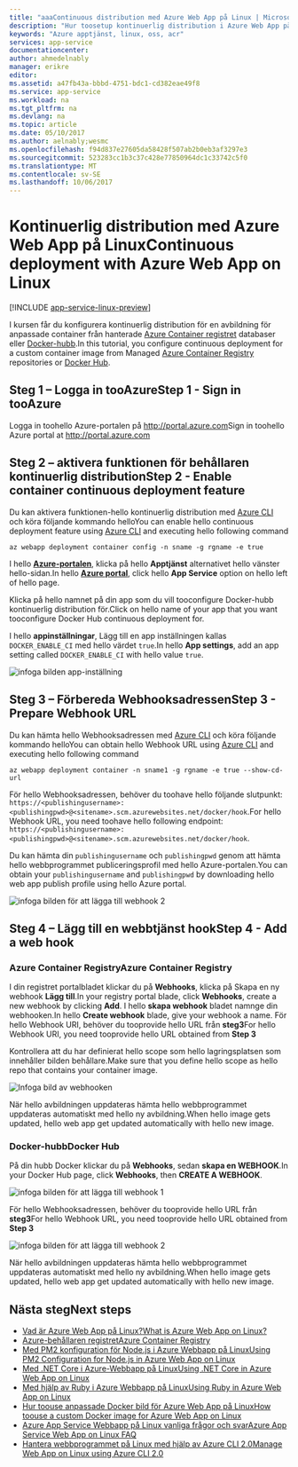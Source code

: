 ```yaml
---
title: "aaaContinuous distribution med Azure Web App på Linux | Microsoft Docs"
description: "Hur toosetup kontinuerlig distribution i Azure Web App på Linux."
keywords: "Azure apptjänst, linux, oss, acr"
services: app-service
documentationcenter: 
author: ahmedelnably
manager: erikre
editor: 
ms.assetid: a47fb43a-bbbd-4751-bdc1-cd382eae49f8
ms.service: app-service
ms.workload: na
ms.tgt_pltfrm: na
ms.devlang: na
ms.topic: article
ms.date: 05/10/2017
ms.author: aelnably;wesmc
ms.openlocfilehash: f94d837e27605da58428f507ab2b0eb3af3297e3
ms.sourcegitcommit: 523283cc1b3c37c428e77850964dc1c33742c5f0
ms.translationtype: MT
ms.contentlocale: sv-SE
ms.lasthandoff: 10/06/2017
---
```

# <a name="continuous-deployment-with-azure-web-app-on-linux"></a><span data-ttu-id="2a7a1-104">Kontinuerlig distribution med Azure Web App på Linux</span><span class="sxs-lookup"><span data-stu-id="2a7a1-104">Continuous deployment with Azure Web App on Linux</span></span>

[!INCLUDE [app-service-linux-preview](../../includes/app-service-linux-preview.md)]

<span data-ttu-id="2a7a1-105">I kursen får du konfigurera kontinuerlig distribution för en avbildning för anpassade container från hanterade [Azure Container registret](https://azure.microsoft.com/en-us/services/container-registry/) databaser eller [Docker-hubb](https://hub.docker.com).</span><span class="sxs-lookup"><span data-stu-id="2a7a1-105">In this tutorial, you configure continuous deployment for a custom container image from Managed [Azure Container Registry](https://azure.microsoft.com/en-us/services/container-registry/) repositories or [Docker Hub](https://hub.docker.com).</span></span>

## <a name="step-1---sign-in-tooazure"></a><span data-ttu-id="2a7a1-106">Steg 1 – Logga in tooAzure</span><span class="sxs-lookup"><span data-stu-id="2a7a1-106">Step 1 - Sign in tooAzure</span></span>

<span data-ttu-id="2a7a1-107">Logga in toohello Azure-portalen på http://portal.azure.com</span><span class="sxs-lookup"><span data-stu-id="2a7a1-107">Sign in toohello Azure portal at http://portal.azure.com</span></span>

## <a name="step-2---enable-container-continuous-deployment-feature"></a><span data-ttu-id="2a7a1-108">Steg 2 – aktivera funktionen för behållaren kontinuerlig distribution</span><span class="sxs-lookup"><span data-stu-id="2a7a1-108">Step 2 - Enable container continuous deployment feature</span></span>

<span data-ttu-id="2a7a1-109">Du kan aktivera funktionen-hello kontinuerlig distribution med [Azure CLI](https://docs.microsoft.com/en-us/cli/azure/install-azure-cli) och köra följande kommando hello</span><span class="sxs-lookup"><span data-stu-id="2a7a1-109">You can enable hello continuous deployment feature using [Azure CLI](https://docs.microsoft.com/en-us/cli/azure/install-azure-cli) and executing hello following command</span></span>

```azurecli-interactive
az webapp deployment container config -n sname -g rgname -e true
``` 

<span data-ttu-id="2a7a1-110">I hello  **[Azure-portalen](https://portal.azure.com/)**, klicka på hello **Apptjänst** alternativet hello vänster hello-sidan.</span><span class="sxs-lookup"><span data-stu-id="2a7a1-110">In hello **[Azure portal](https://portal.azure.com/)**, click hello **App Service** option on hello left of hello page.</span></span>

<span data-ttu-id="2a7a1-111">Klicka på hello namnet på din app som du vill tooconfigure Docker-hubb kontinuerlig distribution för.</span><span class="sxs-lookup"><span data-stu-id="2a7a1-111">Click on hello name of your app that you want tooconfigure Docker Hub continuous deployment for.</span></span>

<span data-ttu-id="2a7a1-112">I hello **appinställningar**, Lägg till en app inställningen kallas `DOCKER_ENABLE_CI` med hello värdet `true`.</span><span class="sxs-lookup"><span data-stu-id="2a7a1-112">In hello **App settings**, add an app setting called `DOCKER_ENABLE_CI` with hello value `true`.</span></span>

![infoga bilden app-inställning](./media/app-service-webapp-service-linux-ci-cd/step2.png)

## <a name="step-3---prepare-webhook-url"></a><span data-ttu-id="2a7a1-114">Steg 3 – Förbereda Webhooksadressen</span><span class="sxs-lookup"><span data-stu-id="2a7a1-114">Step 3 - Prepare Webhook URL</span></span>

<span data-ttu-id="2a7a1-115">Du kan hämta hello Webhooksadressen med [Azure CLI](https://docs.microsoft.com/en-us/cli/azure/install-azure-cli) och köra följande kommando hello</span><span class="sxs-lookup"><span data-stu-id="2a7a1-115">You can obtain hello Webhook URL using [Azure CLI](https://docs.microsoft.com/en-us/cli/azure/install-azure-cli) and executing hello following command</span></span>

```azurecli-interactive
az webapp deployment container -n sname1 -g rgname -e true --show-cd-url
``` 

<span data-ttu-id="2a7a1-116">För hello Webhooksadressen, behöver du toohave hello följande slutpunkt: `https://<publishingusername>:<publishingpwd>@<sitename>.scm.azurewebsites.net/docker/hook`.</span><span class="sxs-lookup"><span data-stu-id="2a7a1-116">For hello Webhook URL, you need toohave hello following endpoint: `https://<publishingusername>:<publishingpwd>@<sitename>.scm.azurewebsites.net/docker/hook`.</span></span>

<span data-ttu-id="2a7a1-117">Du kan hämta din `publishingusername` och `publishingpwd` genom att hämta hello webbprogrammet publiceringsprofil med hello Azure-portalen.</span><span class="sxs-lookup"><span data-stu-id="2a7a1-117">You can obtain your `publishingusername` and `publishingpwd` by downloading hello web app publish profile using hello Azure portal.</span></span>

![infoga bilden för att lägga till webhook 2](./media/app-service-webapp-service-linux-ci-cd/step3-3.png)

## <a name="step-4---add-a-web-hook"></a><span data-ttu-id="2a7a1-119">Steg 4 – Lägg till en webbtjänst hook</span><span class="sxs-lookup"><span data-stu-id="2a7a1-119">Step 4 - Add a web hook</span></span>

### <a name="azure-container-registry"></a><span data-ttu-id="2a7a1-120">Azure Container Registry</span><span class="sxs-lookup"><span data-stu-id="2a7a1-120">Azure Container Registry</span></span>

<span data-ttu-id="2a7a1-121">I din registret portalbladet klickar du på **Webhooks**, klicka på Skapa en ny webhook **Lägg till**.</span><span class="sxs-lookup"><span data-stu-id="2a7a1-121">In your registry portal blade, click **Webhooks**, create a new webhook by clicking **Add**.</span></span> <span data-ttu-id="2a7a1-122">I hello **skapa webhook** bladet namnge din webhooken.</span><span class="sxs-lookup"><span data-stu-id="2a7a1-122">In hello **Create webhook** blade, give your webhook a name.</span></span> <span data-ttu-id="2a7a1-123">För hello Webhook URI, behöver du tooprovide hello URL från **steg3**</span><span class="sxs-lookup"><span data-stu-id="2a7a1-123">For hello Webhook URI, you need tooprovide hello URL obtained from **Step 3**</span></span>

<span data-ttu-id="2a7a1-124">Kontrollera att du har definierat hello scope som hello lagringsplatsen som innehåller bilden behållare.</span><span class="sxs-lookup"><span data-stu-id="2a7a1-124">Make sure that you define hello scope as hello repo that contains your container image.</span></span>

![Infoga bild av webhooken](./media/app-service-webapp-service-linux-ci-cd/step3ACRWebhook-1.png)

<span data-ttu-id="2a7a1-126">När hello avbildningen uppdateras hämta hello webbprogrammet uppdateras automatiskt med hello ny avbildning.</span><span class="sxs-lookup"><span data-stu-id="2a7a1-126">When hello image gets updated, hello web app get updated automatically with hello new image.</span></span>

### <a name="docker-hub"></a><span data-ttu-id="2a7a1-127">Docker-hubb</span><span class="sxs-lookup"><span data-stu-id="2a7a1-127">Docker Hub</span></span>

<span data-ttu-id="2a7a1-128">På din hubb Docker klickar du på **Webhooks**, sedan **skapa en WEBHOOK**.</span><span class="sxs-lookup"><span data-stu-id="2a7a1-128">In your Docker Hub page, click **Webhooks**, then **CREATE A WEBHOOK**.</span></span>

![infoga bilden för att lägga till webhook 1](./media/app-service-webapp-service-linux-ci-cd/step3-1.png)

<span data-ttu-id="2a7a1-130">För hello Webhooksadressen, behöver du tooprovide hello URL från **steg3**</span><span class="sxs-lookup"><span data-stu-id="2a7a1-130">For hello Webhook URL, you need tooprovide hello URL obtained from **Step 3**</span></span>

![infoga bilden för att lägga till webhook 2](./media/app-service-webapp-service-linux-ci-cd/step3-2.png)

<span data-ttu-id="2a7a1-132">När hello avbildningen uppdateras hämta hello webbprogrammet uppdateras automatiskt med hello ny avbildning.</span><span class="sxs-lookup"><span data-stu-id="2a7a1-132">When hello image gets updated, hello web app get updated automatically with hello new image.</span></span>

## <a name="next-steps"></a><span data-ttu-id="2a7a1-133">Nästa steg</span><span class="sxs-lookup"><span data-stu-id="2a7a1-133">Next steps</span></span>
* [<span data-ttu-id="2a7a1-134">Vad är Azure Web App på Linux?</span><span class="sxs-lookup"><span data-stu-id="2a7a1-134">What is Azure Web App on Linux?</span></span>](./app-service-linux-intro.md)
* [<span data-ttu-id="2a7a1-135">Azure-behållaren registret</span><span class="sxs-lookup"><span data-stu-id="2a7a1-135">Azure Container Registry</span></span>](https://azure.microsoft.com/en-us/services/container-registry/)
* [<span data-ttu-id="2a7a1-136">Med PM2 konfiguration för Node.js i Azure Webbapp på Linux</span><span class="sxs-lookup"><span data-stu-id="2a7a1-136">Using PM2 Configuration for Node.js in Azure Web App on Linux</span></span>](app-service-linux-using-nodejs-pm2.md)
* [<span data-ttu-id="2a7a1-137">Med .NET Core i Azure-Webbapp på Linux</span><span class="sxs-lookup"><span data-stu-id="2a7a1-137">Using .NET Core in Azure Web App on Linux</span></span>](app-service-linux-using-dotnetcore.md)
* [<span data-ttu-id="2a7a1-138">Med hjälp av Ruby i Azure Webbapp på Linux</span><span class="sxs-lookup"><span data-stu-id="2a7a1-138">Using Ruby in Azure Web App on Linux</span></span>](app-service-linux-ruby-get-started.md)
* [<span data-ttu-id="2a7a1-139">Hur toouse anpassade Docker bild för Azure Web App på Linux</span><span class="sxs-lookup"><span data-stu-id="2a7a1-139">How toouse a custom Docker image for Azure Web App on Linux</span></span>](./app-service-linux-using-custom-docker-image.md)
* [<span data-ttu-id="2a7a1-140">Azure App Service Webbapp på Linux vanliga frågor och svar</span><span class="sxs-lookup"><span data-stu-id="2a7a1-140">Azure App Service Web App on Linux FAQ</span></span>](./app-service-linux-faq.md) 
* [<span data-ttu-id="2a7a1-141">Hantera webbprogrammet på Linux med hjälp av Azure CLI 2.0</span><span class="sxs-lookup"><span data-stu-id="2a7a1-141">Manage Web App on Linux using Azure CLI 2.0</span></span>](./app-service-linux-cli.md)



